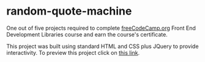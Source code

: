 # random-quote-machine
One out of five projects required to complete [freeCodeCamp.org](https://www.freecodecamp.org/learn/2022/responsive-web-design/) Front End Development Libraries course and earn the course's certificate.

This project was built using standard HTML and CSS plus JQuery to provide interactivity. To preview this project click on [this link](https://codepen.io/aftex2/pen/eYjJJax).
